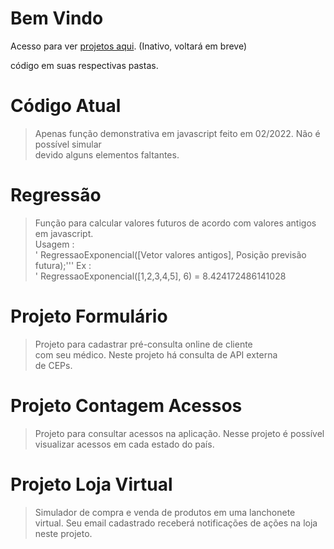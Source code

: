 Bem Vindo
============================================================================
Acesso para ver [projetos aqui](https://repositoriooiler.com.br/). (Inativo, voltará em breve)

código em suas respectivas pastas.

Código Atual
============================================================================
> Apenas função demonstrativa em javascript feito em 02/2022. Não é possível simular  
devido alguns elementos faltantes.

Regressão
============================================================================
> Função para calcular valores futuros de acordo com valores antigos em javascript.  
> Usagem :  
 ' RegressaoExponencial([Vetor valores antigos], Posição previsão futura);'''
> Ex :  
 ' RegressaoExponencial([1,2,3,4,5], 6) = 8.424172486141028

Projeto Formulário
============================================================================
> Projeto para cadastrar pré-consulta online de cliente  
com seu  médico.  Neste  projeto há consulta de API  externa  
de CEPs.  

Projeto Contagem Acessos
============================================================================
> Projeto para consultar acessos na aplicação. Nesse projeto é possível   
visualizar acessos em cada estado do país.  

Projeto Loja Virtual
============================================================================
> Simulador de compra e venda de produtos em uma lanchonete  
virtual. Seu email cadastrado receberá notificações de ações na loja  
neste projeto.







